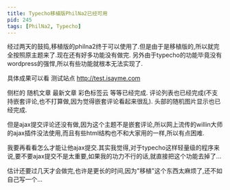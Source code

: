 ```yaml
---
title: Typecho移植版PhilNa2已经可用
pid: 245
tags: [PhilNa2, Typecho]
---
```

经过两天的鼓捣,移植版的philna2终于可以使用了.但是由于是移植版的,所以就完全按照原主题来了.现在还有好多功能没有做完.  另外由于typecho的功能毕竟没有wordpress的强悍,所以有些功能就根本无法实现了.

具体成果可以看 测试站点 <http://test.isayme.com>

侧栏的 随机文章 最新文章  彩色标签云 等等已经完成.
评论列表也已经完成(不支持嵌套评论,也不打算做,因为觉得嵌套评论看起来很乱).
头部的随机图片显示也已经完成.

但是ajax提交评论还没有做,因为这个主题不是嵌套评论,所以网上流传的willin大师的ajax插件没法使用,而且有些html结构也不和大家用的一样,所以有点困难.

我要再看看怎么才能让他ajax提交.其实我觉得,对于typecho这样轻量级的程序来说,要不要ajax提交不是太重要,如果我的功力不行的话,就直接把这个功能去掉了...

估计还要过几天才会做完,也许是更长的时间,因为"移植"这个东西太麻烦了,还不如自己写一个...
